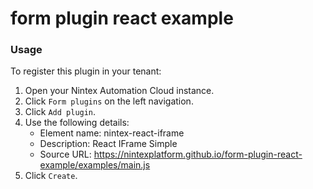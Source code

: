 # form plugin react example




### Usage
To register this plugin in your tenant:

1. Open your Nintex Automation Cloud instance.
2. Click `Form plugins` on the left navigation.
3. Click `Add plugin`.
4. Use the following details: 
    * Element name: nintex-react-iframe
    * Description: React IFrame Simple
    * Source URL: https://nintexplatform.github.io/form-plugin-react-example/examples/main.js
5. Click `Create`.